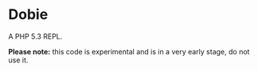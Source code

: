 # Dobie

A PHP 5.3 REPL.

**Please note:** this code is experimental and is in a very early stage, do not use it.
